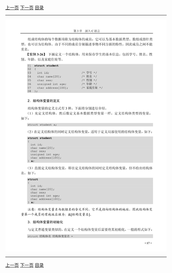 [上一页](099.md) [下一页](101.md) [目录](../README.md)

***

![100](../images/100.png)

***

[上一页](099.md) [下一页](101.md) [目录](../README.md)
